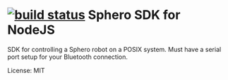 [![build status](https://secure.travis-ci.org/driverdan/Sphero-Node-SDK.png)](http://travis-ci.org/driverdan/Sphero-Node-SDK)
Sphero SDK for NodeJS
=====================

SDK for controlling a Sphero robot on a POSIX system. Must have a serial port setup for your Bluetooth connection.

License: MIT
